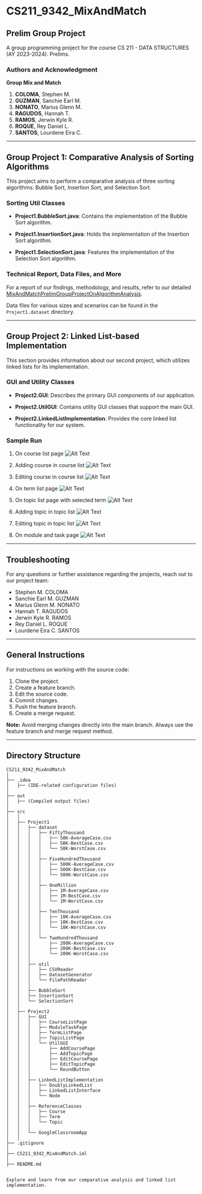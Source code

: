 # CS211_9342_MixAndMatch

## Prelim Group Project

A group programming project for the course CS 211 - DATA STRUCTURES (AY 2023-2024). Prelims.

### Authors and Acknowledgment

**Group Mix and Match**
1. **COLOMA**, Stephen M.
2. **GUZMAN**, Sanchie Earl M.
3. **NONATO**, Marius Glenn M.
4. **RAGUDOS**, Hannah T.
5. **RAMOS**, Jerwin Kyle R.
6. **ROQUE**, Rey Daniel L.
7. **SANTOS**, Lourdene Eira C.

---

## Group Project 1: Comparative Analysis of Sorting Algorithms

This project aims to perform a comparative analysis of three sorting algorithms: Bubble Sort, Insertion Sort, and Selection Sort.

### Sorting Util Classes

- **Project1.BubbleSort.java**: Contains the implementation of the Bubble Sort algorithm.

- **Project1.InsertionSort.java**: Holds the implementation of the Insertion Sort algorithm.

- **Project1.SelectionSort.java**: Features the implementation of the Selection Sort algorithm.

### Technical Report, Data Files, and More

For a report of our findings, methodology, and results, refer to our detailed [MixAndMatchPrelimGroupProjectOnAlgorithmAnalysis](https://docs.google.com/document/d/1gKtJAHLXlthI0EKCrLfHiYVjrzdE2HUzpNh-_AHTRSQ/edit).

Data files for various sizes and scenarios can be found in the `Project1.dataset` directory.

---

## Group Project 2: Linked List-based Implementation

This section provides information about our second project, which utilizes linked lists for its implementation.

### GUI and Utility Classes

- **Project2.GUI**: Describes the primary GUI components of our application.

- **Project2.UtilGUI**: Contains utility GUI classes that support the main GUI.

- **Project2.LinkedListImplementation**: Provides the core linked list functionality for our system.

### Sample Run

1. On course list page
![Alt Text](src/Project2/assets/README/CourseListPage.png)

2. Adding course in course list
![Alt Text](src/Project2/assets/README/AddCourseInList.png)

3. Editing course in course list
![Alt Text](src/Project2/assets/README/EditCourseInList.png)

4. On term list page
![Alt Text](src/Project2/assets/README/TermListPage.png)

5. On topic list page with selected term
![Alt Text](src/Project2/assets/README/SelectedTermAndTopicListPage.png)

6. Adding topic in topic list
![Alt Text](src/Project2/assets/README/AddTopicInList.png)

7. Editing topic in topic list
![Alt Text](src/Project2/assets/README/EditTopicInList.png)

8. On module and task page
![Alt Text](src/Project2/assets/README/ModuleAndTaskPage.png)

---

## Troubleshooting

For any questions or further assistance regarding the projects, reach out to our project team:

- Stephen M. COLOMA
- Sanchie Earl M. GUZMAN
- Marius Glenn M. NONATO
- Hannah T. RAGUDOS
- Jerwin Kyle R. RAMOS
- Rey Daniel L. ROQUE
- Lourdene Eira C. SANTOS

---

## General Instructions

For instructions on working with the source code:

1. Clone the project.
2. Create a feature branch.
3. Edit the source code.
4. Commit changes.
5. Push the feature branch.
6. Create a merge request.

**Note:** Avoid merging changes directly into the main branch. Always use the feature branch and merge request method.

---

## Directory Structure

```
CS211_9342_MixAndMatch
│
├── .idea
│   ├── (IDE-related configuration files)
│
├── out
│   ├── (Compiled output files)
│
├── src
│   │
│   ├── Project1
│   │   ├── dataset
│   │   │   ├── FiftyThousand
│   │   │   │   ├── 50K-AverageCase.csv
│   │   │   │   ├── 50K-BestCase.csv
│   │   │   │   └── 50K-WorstCase.csv
│   │   │   │
│   │   │   ├── FiveHundredThousand
│   │   │   │   ├── 500K-AverageCase.csv
│   │   │   │   ├── 500K-BestCase.csv
│   │   │   │   └── 500K-WorstCase.csv
│   │   │   │
│   │   │   ├── OneMillion
│   │   │   │   ├── 1M-AverageCase.csv
│   │   │   │   ├── 1M-BestCase.csv
│   │   │   │   └── 1M-WorstCase.csv
│   │   │   │
│   │   │   ├── TenThousand
│   │   │   │   ├── 10K-AverageCase.csv
│   │   │   │   ├── 10K-BestCase.csv
│   │   │   │   └── 10K-WorstCase.csv
│   │   │   │
│   │   │   └── TwoHundredThousand
│   │   │       ├── 200K-AverageCase.csv
│   │   │       ├── 200K-BestCase.csv
│   │   │       └── 200K-WorstCase.csv
│   │   │
│   │   ├── util
│   │   │   ├── CSVReader
│   │   │   ├── DatasetGenerator
│   │   │   └── FilePathReader
│   │   │
│   │   ├── BubbleSort
│   │   ├── InsertionSort
│   │   └── SelectionSort
│   │
│   ├── Project2
│   │   ├── GUI
│   │   │   ├── CourseListPage
│   │   │   ├── ModuleTaskPage
│   │   │   ├── TermListPage
│   │   │   ├── TopicListPage
│   │   │   └── UtilGUI
│   │   │       ├── AddCoursePage
│   │   │       ├── AddTopicPage
│   │   │       ├── EditCoursePage
│   │   │       ├── EditTopicPage
│   │   │       └── RoundButton
│   │   │
│   │   ├── LinkedListImplementation
│   │   │   ├── DoublyLinkedList
│   │   │   ├── LinkedListInterface
│   │   │   └── Node
│   │   │
│   │   ├── ReferenceClasses
│   │   │   ├── Course
│   │   │   ├── Term
│   │   │   └── Topic
│   │   │
│   │   └── GoogleClassroomApp
│   │
├── .gitignore
│
├── CS211_9342_MixAndMatch.iml
│
├── README.md


Explore and learn from our comparative analysis and linked list implementation.